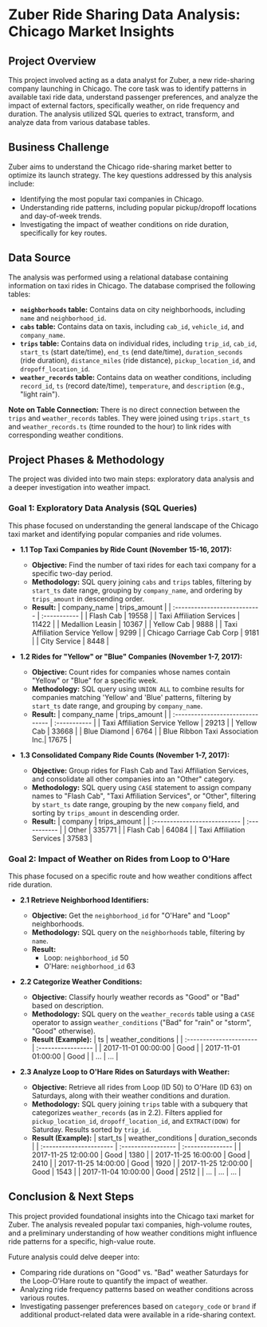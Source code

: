 # Zuber Ride Sharing Data Analysis: Chicago Market Insights

## Project Overview

This project involved acting as a data analyst for Zuber, a new ride-sharing company launching in Chicago. The core task was to identify patterns in available taxi ride data, understand passenger preferences, and analyze the impact of external factors, specifically weather, on ride frequency and duration. The analysis utilized SQL queries to extract, transform, and analyze data from various database tables.

## Business Challenge

Zuber aims to understand the Chicago ride-sharing market better to optimize its launch strategy. The key questions addressed by this analysis include:
* Identifying the most popular taxi companies in Chicago.
* Understanding ride patterns, including popular pickup/dropoff locations and day-of-week trends.
* Investigating the impact of weather conditions on ride duration, specifically for key routes.

## Data Source

The analysis was performed using a relational database containing information on taxi rides in Chicago. The database comprised the following tables:

* **`neighborhoods` table:** Contains data on city neighborhoods, including `name` and `neighborhood_id`.
* **`cabs` table:** Contains data on taxis, including `cab_id`, `vehicle_id`, and `company_name`.
* **`trips` table:** Contains data on individual rides, including `trip_id`, `cab_id`, `start_ts` (start date/time), `end_ts` (end date/time), `duration_seconds` (ride duration), `distance_miles` (ride distance), `pickup_location_id`, and `dropoff_location_id`.
* **`weather_records` table:** Contains data on weather conditions, including `record_id`, `ts` (record date/time), `temperature`, and `description` (e.g., "light rain").

**Note on Table Connection:** There is no direct connection between the `trips` and `weather_records` tables. They were joined using `trips.start_ts` and `weather_records.ts` (time rounded to the hour) to link rides with corresponding weather conditions.

## Project Phases & Methodology

The project was divided into two main steps: exploratory data analysis and a deeper investigation into weather impact.

### Goal 1: Exploratory Data Analysis (SQL Queries)

This phase focused on understanding the general landscape of the Chicago taxi market and identifying popular companies and ride volumes.

* **1.1 Top Taxi Companies by Ride Count (November 15-16, 2017):**
    * **Objective:** Find the number of taxi rides for each taxi company for a specific two-day period.
    * **Methodology:** SQL query joining `cabs` and `trips` tables, filtering by `start_ts` date range, grouping by `company_name`, and ordering by `trips_amount` in descending order.
    * **Result:**
        | company_name                 | trips_amount |
        | :--------------------------- | :----------- |
        | Flash Cab                    | 19558        |
        | Taxi Affiliation Services    | 11422        |
        | Medallion Leasin             | 10367        |
        | Yellow Cab                   | 9888         |
        | Taxi Affiliation Service Yellow | 9299         |
        | Chicago Carriage Cab Corp    | 9181         |
        | City Service                 | 8448         |

* **1.2 Rides for "Yellow" or "Blue" Companies (November 1-7, 2017):**
    * **Objective:** Count rides for companies whose names contain "Yellow" or "Blue" for a specific week.
    * **Methodology:** SQL query using `UNION ALL` to combine results for companies matching 'Yellow' and 'Blue' patterns, filtering by `start_ts` date range, and grouping by `company_name`.
    * **Result:**
        | company_name                     | trips_amount |
        | :------------------------------- | :----------- |
        | Taxi Affiliation Service Yellow  | 29213        |
        | Yellow Cab                       | 33668        |
        | Blue Diamond                     | 6764         |
        | Blue Ribbon Taxi Association Inc.| 17675        |

* **1.3 Consolidated Company Ride Counts (November 1-7, 2017):**
    * **Objective:** Group rides for Flash Cab and Taxi Affiliation Services, and consolidate all other companies into an "Other" category.
    * **Methodology:** SQL query using `CASE` statement to assign company names to "Flash Cab", "Taxi Affiliation Services", or "Other", filtering by `start_ts` date range, grouping by the new `company` field, and sorting by `trips_amount` in descending order.
    * **Result:**
        | company                      | trips_amount |
        | :--------------------------- | :----------- |
        | Other                        | 335771       |
        | Flash Cab                    | 64084        |
        | Taxi Affiliation Services    | 37583        |

### Goal 2: Impact of Weather on Rides from Loop to O'Hare

This phase focused on a specific route and how weather conditions affect ride duration.

* **2.1 Retrieve Neighborhood Identifiers:**
    * **Objective:** Get the `neighborhood_id` for "O'Hare" and "Loop" neighborhoods.
    * **Methodology:** SQL query on the `neighborhoods` table, filtering by `name`.
    * **Result:**
        * Loop: `neighborhood_id` 50
        * O'Hare: `neighborhood_id` 63

* **2.2 Categorize Weather Conditions:**
    * **Objective:** Classify hourly weather records as "Good" or "Bad" based on description.
    * **Methodology:** SQL query on the `weather_records` table using a `CASE` operator to assign `weather_conditions` ("Bad" for "rain" or "storm", "Good" otherwise).
    * **Result (Example):**
        | ts                      | weather_conditions |
        | :---------------------- | :----------------- |
        | 2017-11-01 00:00:00     | Good               |
        | 2017-11-01 01:00:00     | Good               |
        | ...                     | ...                |

* **2.3 Analyze Loop to O'Hare Rides on Saturdays with Weather:**
    * **Objective:** Retrieve all rides from Loop (ID 50) to O'Hare (ID 63) on Saturdays, along with their weather conditions and duration.
    * **Methodology:** SQL query joining `trips` table with a subquery that categorizes `weather_records` (as in 2.2). Filters applied for `pickup_location_id`, `dropoff_location_id`, and `EXTRACT(DOW)` for Saturday. Results sorted by `trip_id`.
    * **Result (Example):**
        | start_ts                | weather_conditions | duration_seconds |
        | :---------------------- | :----------------- | :--------------- |
        | 2017-11-25 12:00:00     | Good               | 1380             |
        | 2017-11-25 16:00:00     | Good               | 2410             |
        | 2017-11-25 14:00:00     | Good               | 1920             |
        | 2017-11-25 12:00:00     | Good               | 1543             |
        | 2017-11-04 10:00:00     | Good               | 2512             |
        | ...                     | ...                | ...              |

## Conclusion & Next Steps

This project provided foundational insights into the Chicago taxi market for Zuber. The analysis revealed popular taxi companies, high-volume routes, and a preliminary understanding of how weather conditions might influence ride patterns for a specific, high-value route.

Future analysis could delve deeper into:
* Comparing ride durations on "Good" vs. "Bad" weather Saturdays for the Loop-O'Hare route to quantify the impact of weather.
* Analyzing ride frequency patterns based on weather conditions across various routes.
* Investigating passenger preferences based on `category_code` or `brand` if additional product-related data were available in a ride-sharing context.

